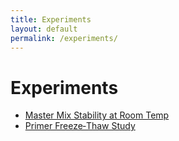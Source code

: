 ```yaml
---
title: Experiments
layout: default
permalink: /experiments/
---
```


# Experiments

- [Master Mix Stability at Room Temp](_posts/2025-04-18-master-mix-stability.md)
- [Primer Freeze‑Thaw Study](_posts/2025-04-25-primer-stability.md)
